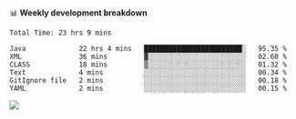 

📊 **Weekly development breakdown**
<!--START_SECTION:waka-->

```text
Total Time: 23 hrs 9 mins

Java             22 hrs 4 mins   ████████████████████████░   95.35 %
XML              36 mins         ▓░░░░░░░░░░░░░░░░░░░░░░░░   02.60 %
CLASS            18 mins         ▒░░░░░░░░░░░░░░░░░░░░░░░░   01.32 %
Text             4 mins          ░░░░░░░░░░░░░░░░░░░░░░░░░   00.34 %
GitIgnore file   2 mins          ░░░░░░░░░░░░░░░░░░░░░░░░░   00.18 %
YAML             2 mins          ░░░░░░░░░░░░░░░░░░░░░░░░░   00.15 %
```

<!--END_SECTION:waka-->

<p align="left" dir="auto">
  <a href="#">
    <img src="https://github-readme-stats.vercel.app/api?username=JiHongYuan&show_icons=true&inc">
  </a>
</p>
